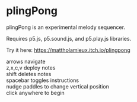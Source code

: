 # plingPong
plingPong is an experimental melody sequencer.

Requires p5.js, p5.sound.js, and p5.play.js libraries.

Try it here: https://mattholamieux.itch.io/plingpong

arrows navigate<br/>
z,x,c,v deploy notes<br/>
shift deletes notes<br/>
spacebar toggles instructions<br/>
nudge paddles to change vertical position<br/>
click anywhere to begin<br/>
